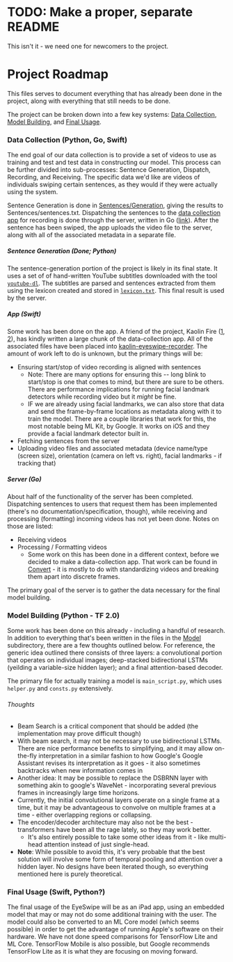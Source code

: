 # TODO: Make a proper, separate README

This isn't it - we need one for newcomers to the project.

# Project Roadmap

This files serves to document everything that has already been done in the project, along with
everything that still needs to be done.

The project can be broken down into a few key systems: [Data Collection](#data-collection),
[Model Building](#model-building), and [Final Usage](#final-usage).

### Data Collection (Python, Go, Swift)

The end goal of our data collection is to provide a set of videos to use as training and test and
test data in constructing our model. This process can be further divided into sub-processes:
Sentence Generation, Dispatch, Recording, and Receiving. The specific data we'd like are videos of
individuals swiping certain sentences, as they would if they were actually using the system.

Sentence Generation is done in [Sentences/Generation](Sentences/Generation), giving the results to
Sentences/sentences.txt. Dispatching the sentences to the [data collection app](kaolin-eyeswipe-recorder)
for recording is done through the server, written in Go ([link](Server)). After the sentence has
been swiped, the app uploads the video file to the server, along with all of the associated
metadata in a separate file.

##### Sentence Generation (Done; Python)

The sentence-generation portion of the project is likely in its final state. It uses a set of of
hand-written YouTube subtitles downloaded with the tool [`youtube-dl`](https://ytdl-org.github.io/youtube-dl/index.html).
The subtitles are parsed and sentences extracted from them using the lexicon created and stored in [`lexicon.txt`](Sentences/Lexicon/lexicon.txt).
This final result is used by the server.

##### App (Swift)

Some work has been done on the app. A friend of the project, Kaolin Fire ([1](https://github.com/kaolin),
[2](http://erif.org/)), has kindly written a large chunk of the data-collection app. All of the
associated files have been placed into [kaolin-eyeswipe-recorder](kaolin-eyeswipe-recorder). The
amount of work left to do is unknown, but the primary things will be:
* Ensuring start/stop of video recording is aligned with sentences
  * Note: There are many options for ensuring this -- long blink to start/stop is one that comes
    to mind, but there are sure to be others. There are performance implications for running
    facial landmark detectors while recording video but it *might* be fine.
  * IF we are already using facial landmarks, we can also store that data and send the
    frame-by-frame locations as metadata along with it to train the model. There are a couple
    libraries that work for this, the most notable being ML Kit, by Google. It works on iOS and
    they provide a facial landmark detector built in.
* Fetching sentences from the server
* Uploading video files and associated metadata (device name/type (screen size), orientation
  (camera on left vs. right), facial landmarks - if tracking that)

##### Server (Go)

About half of the functionality of the server has been completed. Dispatching sentences to users
that request them has been implemented (there's no documentation/specification, though), while
receiving and processing (formatting) incoming videos has not yet been done. Notes on those are
listed:
* Receiving videos
* Processing / Formatting videos
  * Some work on this has been done in a different context, before we decided to make a
    data-collection app. That work can be found in [Convert](Convert (deprecated)) - it is
    mostly to do with standardizing videos and breaking them apart into discrete frames.

The primary goal of the server is to gather the data necessary for the final model building.

### Model Building (Python - TF 2.0)

Some work has been done on this already - including a handful of research. In addition to
everything that's been written in the files in the [Model](Model) subdirectory, there are a few
thoughts outlined below. For reference, the generic idea outlined there consists of three layers:
a convolutional portion that operates on individual images; deep-stacked bidirectional LSTMs
(yeilding a variable-size hidden layer); and a final attention-based decoder.

The primary file for actually training a model is `main_script.py`, which uses `helper.py` and
`consts.py` extensively.

###### Thoughts
* Beam Search is a critical component that should be added (the implementation may prove difficult
  though)
* With beam search, it may not be necessary to use bidirectional LSTMs. There are nice performance
  benefits to simplifying, and it may allow on-the-fly interpretation in a similar fashion to how
  Google's Google Assistant revises its interpretation as it goes - it also sometimes backtracks
  when new information comes in
* Another idea: It may be possible to replace the DSBRNN layer with something akin to google's
  WaveNet - incorporating several previous frames in increasingly large time horizons.
* Currently, the initial convolutional layers operate on a single frame at a time, but it may be
  advantageous to convolve on multiple frames at a time - either overlapping regions or collapsing.
* The encoder/decoder architecture may also not be the best - transformers have been all the rage
  lately, so they may work better.
  * It's also entirely possible to take some other ideas from it - like multi-head attention
    instead of just single-head.
* **Note**: While possible to avoid this, it's very probable that the best solution will involve
  some form of temporal pooling and attention over a hidden layer. No designs have been iterated
  though, so everything mentioned here is purely theoretical.

### Final Usage (Swift, Python?)

The final usage of the EyeSwipe will be as an iPad app, using an embedded model that may or may not
do some additional training with the user. The model could also be converted to an ML Core model
(which seems possible) in order to get the advantage of running Apple's software on their hardware.
We have not done speed comparisons for TensorFlow Lite and ML Core. TensorFlow Mobile is also
possible, but Google recommends TensorFlow Lite as it is what they are focusing on moving forward.